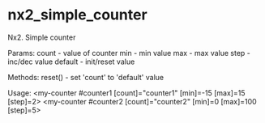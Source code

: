 # nx2_simple_counter
Nx2. Simple counter

Params:
count - value of counter
min - min value
max - max value
step - inc/dec value
default - init/reset value

Methods:
reset() - set 'count' to 'default' value

Usage:
<my-counter #counter1 [count]="counter1" [min]=-15 [max]=15 [step]=2></my-counter>
<my-counter #counter2 [count]="counter2" [min]=0 [max]=100 [step]=5></my-counter>

